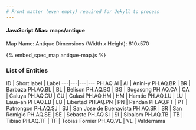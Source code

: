 ```yaml
---
# Front matter (even empty) required for Jekyll to process
---
```


#### JavaScript Alias: maps/antique

Map Name: Antique
Dimensions (Width x Height): 610x570



{% embed_spec_map antique-map.js %}

### List of Entities

ID | Short label | Label
---|---|---|---
PH.AQ.AI | AI | Anini-y
PH.AQ.BR | BR | Barbaza
PH.AQ.BL | BL | Belison
PH.AQ.BG | BG | Bugasong
PH.AQ.CA | CA | Caluya
PH.AQ.CU | CU | Culasi
PH.AQ.HM | HM | Hamtic
PH.AQ.LU | LU | Laua-an
PH.AQ.LB | LB | Libertad
PH.AQ.PN | PN | Pandan
PH.AQ.PT | PT | Patnongon
PH.AQ.SJ | SJ | San Jose de Buenavista
PH.AQ.SR | SR | San Remigio
PH.AQ.SE | SE | Sebaste
PH.AQ.SI | SI | Sibalom
PH.AQ.TB | TB | Tibiao
PH.AQ.TF | TF | Tobias Fornier
PH.AQ.VL | VL | Valderrama